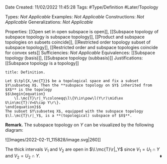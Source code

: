 <div class="topSpace"></div>

Date Created: 11/02/2022 11:45:28
Tags: #Type/Definition #Later/Topology

Types: <i>Not Applicable</i>
Examples: <i>Not Applicable</i>
Constructions: <i>Not Applicable</i>
Generalizations: <i>Not Applicable</i>

Properties: [[Open set in open subspace is open]], [[Subspace topology of subspace topology is subspace topology]], [[Product and subspace topologies on subsets coincide]], [[Restricted order topology subset of subspace topology]], [[Restricted order and subspace topologies coincide for convex sets]]
Sufficiencies: <i>Not Applicable</i>
Equivalences: [[Subspace topology (basis)]], [[Subspace topology (subbasis)]]
Justifications: [[Subspace topology is a topology]]

``` ad-Definition
title: Definition.

Let $\tpl{X,\mc{T}}$ be a topological space and fix a subset $Y\subseteq X$. Then the **subspace topology on $Y$ inherited from $X$** is the topology
$$\begin{equation}
    \l.\mc{T}\r|_Y\coloneqq\l\{V\in\pow\l(Y\r)\mid\ex U\in\mc{T}:V=U\cap Y\r\}.
\end{equation}$$
The subset $Y\subseteq X$, equipped with the subspace topology $\l.\mc{T}\r|_Y$, is a **(topological) subspace of $X$**.

```

<b>Remark.</b> The subspace topology on $Y$ can be visualized by the following diagram:

![[Images/2022-02-11_115828/image.svg|260]]

The thick intervals $V_1$ and $V_2$ are open in $\l.\mc{T}\r|_Y$ since $V_1=U_1\cap Y$ and $V_2=U_2\cap Y$.<span style="float:right;">$\blacklozenge$</span>
